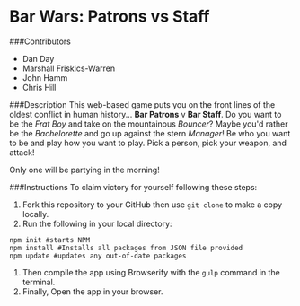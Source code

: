 # Bar Wars: Patrons vs Staff

###Contributors
+ Dan Day
+ Marshall Friskics-Warren
+ John Hamm
+ Chris Hill

###Description
This web-based game puts you on the front lines of the oldest conflict in human history... **Bar Patrons** v **Bar Staff**. Do you want to be the *Frat Boy* and take on the mountainous *Bouncer*? Maybe you'd rather be the *Bachelorette* and go up against the stern *Manager*! Be who you want to be and play how you want to play. Pick a person, pick your weapon, and attack!

Only one will be partying in the morning!

###Instructions
To claim victory for yourself following these steps:
1. Fork this repository to your GitHub then use `git clone` to make a copy locally.
1. Run the following in your local directory:
```
npm init #starts NPM
npm install #Installs all packages from JSON file provided
npm update #updates any out-of-date packages
```
1. Then compile the app using Browserify with the `gulp` command in the terminal.
1. Finally, Open the app in your browser.
